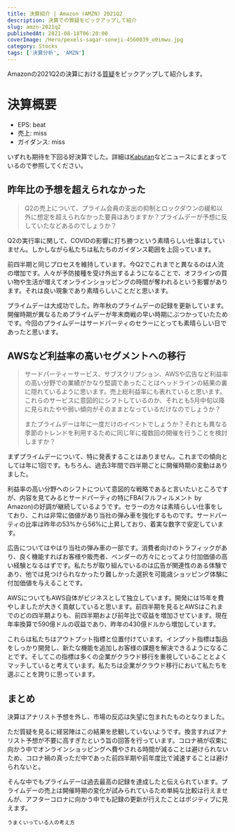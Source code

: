 ```yaml
---
title: 決算紹介 | Amazon (AMZN) 2021Q2
description: 決算での質疑をピックアップして紹介
slug: amzn-2021q2
publishedAt: 2021-08-18T06:20:00
coverImage: /Hero/pexels-sagar-soneji-4560039_o0imwu.jpg
category: Stocks
tags: ['決算分析', 'AMZN']
---
```


Amazonの2021Q2の決算における[質疑](https://www.fool.com/earnings/call-transcripts/2021/07/30/amazon-amzn-q2-2021-earnings-call-transcript/)をピックアップして紹介します。

# 決算概要

- EPS: beat
- 売上: miss
- ガイダンス: miss

いずれも期待を下回る好決算でした。詳細は[Kabutan](https://kabutan.jp/news/marketnews/?b=n202107300054)などニュースにまとまっているので参照してください。

## 昨年比の予想を超えられなかった

> Q2の売上について、プライム会員の支出の抑制とロックダウンの緩和以外に想定を超えられなかった要員はありますか？プライムデーが予想に反していたなどあるのでしょうか？

Q2の実行率に関して、COVIDの影響に打ち勝つという素晴らしい仕事はしていません。しかしながら私たちは私たちのガイダンス範囲を上回っています。

前四半期と同じプロセスを維持しています。今Q2でこれまでと異なるのは人流の増加です。人々が予防接種を受け外出するようになることで、オフラインの買い物や生活が増えてオンラインショッピングの時間が奪われるという影響があります。それは良い現象であり素晴らしいことだと思います。

プライムデーは大成功でした。昨年秋のプライムデーの記録を更新しています。開催時期が異なるためプライムデーが年末商戦の早い時期にぶつかっていたためです。今回のプライムデーはサードパーティのセラーにとっても素晴らしい日であったと思います。

## AWSなど利益率の高いセグメントへの移行

> サードパーティーサービス、サブスクリプション、AWSや広告など利益率の高い分野での業績がかなり堅調であったことはヘッドラインの結果の裏に隠れているように思います。売上総利益率にも表れていると思います。これらのサービスに意図的にシフトしているのか、それとも5月中旬以降に見られたやや弱い傾向がそのままとなっているだけなのでしょうか？
>
> またプライムデーは年に一度だけのイベントでしょうか？それとも異なる季節のトレンドを利用するために同じ年に複数回の開催を行うことを検討しますか？

まずプライムデーについて、特に発表することはありません。これまでの傾向としては年に1回です。もちろん、過去3年間で四半期ごとに開催時期の変動はありました。

利益率の高い分野へのシフトについて意図的な戦略であると言いたいところですが、内容を見てみるとサードパーティの特にFBA(フルフィルメント by Amazon)の好調が継続しているようです。セラーの方々は素晴らしい仕事をしており、これは非常に価値があり当社の弾み車を強化するものです。サードパーティの比率は昨年の53%から56%に上昇しており、着実な数字で安定しています。

広告についてはやはり当社の弾み車の一部です。消費者向けのトラフィックがあり、良く機能すればお客様や販売者、ベンダーの方々にとってより付加価値の高い経験となるはずです。私たちが取り組んでいるのは広告が関連性のある体験であり、他では見つけられなかったり難しかった選択を可能歳ショッピング体験に付加価値を与えることです。

AWSについてもAWS自体がビジネスとして独立しています。開発には15年を費やしましたが大きく貢献していると思います。前四半期を見るとAWSはこれまでのどの四半期よりも、前四半期および前年比で収益を増加させています。現在年率換算で590億ドルの収益であり、昨年の430億ドルから増加しています。

これらは私たちはアウトプット指標と位置付けています。インプット指標は製品をしっかり開発し、新たな機能を追加しお客様の課題を解決できるようになることです。そしてこの指標は多くの企業がクラウド移行を重視していることとよくマッチしていると考えています。私たちは企業がクラウド移行において私たちを選ぶことを誇りに思っています。

## まとめ

決算はアナリスト予想を外し、市場の反応は失望に包まれたものとなりました。

ただ質疑を見るに経営陣はこの結果を悲観していないようです。換言すればアナリスト予想が不要に高すぎたという旨の回答を行っています。コロナ禍が収束に向かう中でオンラインショッピングへ費やされる時間が減ることは避けられないため、コロナ禍の真っただ中であった前四半期や前年度比で減速することは避けられないと。

そんな中でもプライムデーは過去最高の記録を達成したと伝えられています。プライムデーの売上は開催時期の変化が試みられているため単純な比較は行えませんが、アフターコロナに向かう中でも記録の更新が行えたことはポジティブに見えます。

```amazon:B00CPLJK62
うまくいっている人の考え方
```
